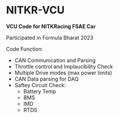 # NITKR-VCU
**VCU Code for NITKRacing FSAE Car**

Participated in Formula Bharat 2023

Code Function:
  - CAN Communication and Parsing
  - Throttle control and Implaucibility Check
  - Multiple Drive modes (max power limits)
  - CAN Data parsing for DAQ
  - Saftey Circuit Check:
      - Battery Temp
      - BMS
      - IMD
      - RTDS

